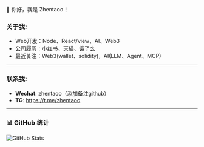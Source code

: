 👋 你好，我是 Zhentaoo！

###  **关于我**:
-  Web开发：Node、React/view、AI、Web3
-  公司履历：小红书、天猫、饿了么
-  最近关注：Web3(wallet、solidity)，AI(LLM、Agent、MCP)
---

### **联系我**:
- **Wechat**: zhentaoo（添加备注github）
- **TG**: https://t.me/zhentaoo

---

### 📊 GitHub 统计  
![GitHub Stats](https://github-readme-stats.vercel.app/api?username=zhentaoo&show_icons=true&theme=light)  
